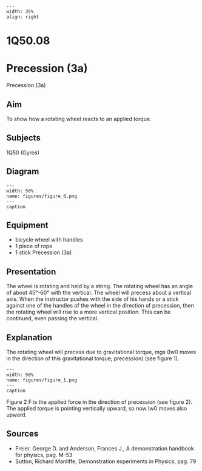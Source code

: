 
```{figure} /figures/busy.png
---
width: 35%
align: right
```
# 1Q50.08 
  # Precession (3a) 
 Precession (3a)   
  
## Aim   
 To show how a rotating wheel reacts to an applied torque.    
  
## Subjects   
 1Q50 (Gyros)   
  
## Diagram   
   
```{figure} figures/figure_0.png  
---  
width: 50%  
name: figures/figure_0.png  
---  
caption  
``` 
      
  
## Equipment   
 
 *  bicycle wheel with handles 
 *  1 piece of rope 
 *  1 stick Precession (3a)
    
  
## Presentation   
 The wheel is rotating and held by a string. The rotating wheel has an angle of about 45°-60° with the vertical. The wheel will precess about a vertical axis. When the instructor pushes with the side of his hands or a stick against one of the handles of the wheel in the direction of precession, then the rotating wheel will rise to a more vertical position. This can be continued, even passing the vertical.    
  
## Explanation   
 The rotating wheel will precess due to gravitational torque, mgs (Iw0 moves in the direction of this gravitational torque; precession) (see figure 1).      
```{figure} figures/figure_1.png  
---  
width: 50%  
name: figures/figure_1.png  
---  
caption  
``` 
 Figure 2  F is the applied force in the direction of precession (see figure 2). The applied torque is pointing vertically upward, so now Iw0 moves also upward.    
  
## Sources   
 
 *  Freier, George D. and Anderson, Frances J., A demonstration handbook for physics, pag. M-53 
 *  Sutton, Richard Manliffe, Demonstration experiments in Physics, pag. 79
  
